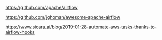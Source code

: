 <https://github.com/apache/airflow>

<https://github.com/jghoman/awesome-apache-airflow>

<https://www.sicara.ai/blog/2019-01-28-automate-aws-tasks-thanks-to-airflow-hooks>
